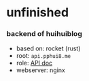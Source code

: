 # unfinished
### backend of huihuiblog
- based on: rocket (rust)
- root: `api.pphui8.me`  
- role: [API doc](https://github.com/pphui8/huihuiblog/blob/main/APIdoc.md)
- webserver: nginx
